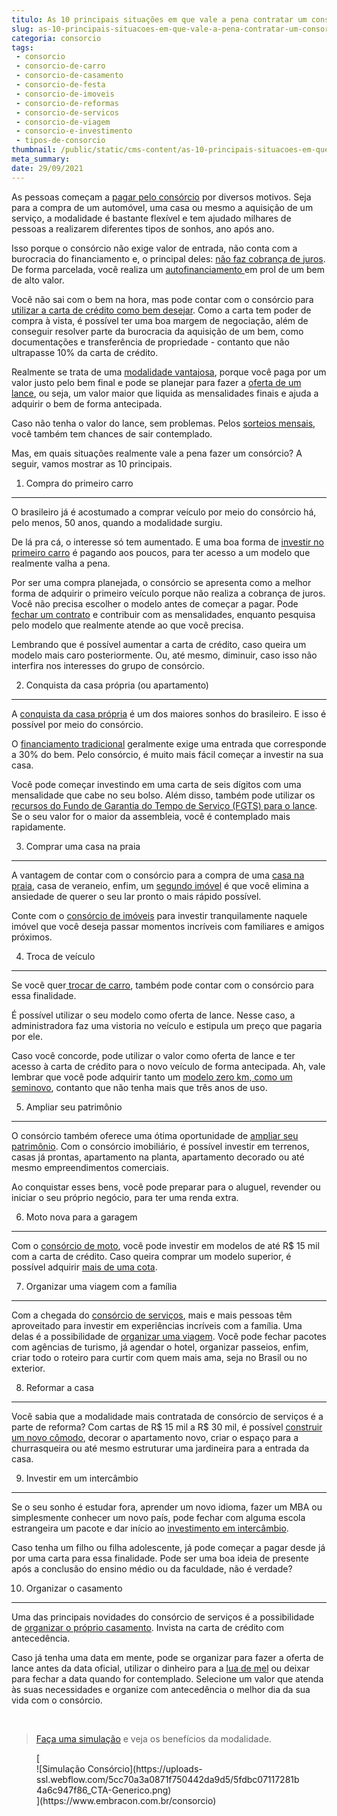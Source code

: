 ```yaml
---
titulo: As 10 principais situações em que vale a pena contratar um consórcio
slug: as-10-principais-situacoes-em-que-vale-a-pena-contratar-um-consorcio
categoria: consorcio
tags:
 - consorcio
 - consorcio-de-carro
 - consorcio-de-casamento
 - consorcio-de-festa
 - consorcio-de-imoveis
 - consorcio-de-reformas
 - consorcio-de-servicos
 - consorcio-de-viagem
 - consorcio-e-investimento
 - tipos-de-consorcio
thumbnail: /public/static/cms-content/as-10-principais-situacoes-em-que-vale-a-pena-contratar-um-consorcio.jpg
meta_summary: 
date: 29/09/2021
---
```

As pessoas começam a [pagar pelo consórcio](https://www.embracon.com.br/blog/quanto-preciso-pagar-para-fazer-um-consorcio) por diversos motivos. Seja para a compra de um automóvel, uma casa ou mesmo a aquisição de um serviço, a modalidade é bastante flexível e tem ajudado milhares de pessoas a realizarem diferentes tipos de sonhos, ano após ano.

Isso porque o consórcio não exige valor de entrada, não conta com a burocracia do financiamento e, o principal deles: [não faz cobrança de juros](https://www.embracon.com.br/blog/consorcio-nao-tem-juros-entenda). De forma parcelada, você realiza um [autofinanciamento ](https://www.embracon.com.br/blog/autofinanciamento-o-que-e-e-como-um-consorcio-pode-ajuda-lo)em prol de um bem de alto valor.

Você não sai com o bem na hora, mas pode contar com o consórcio para [utilizar a carta de crédito como bem desejar](https://www.embracon.com.br/blog/tudo-o-que-voce-precisa-saber-sobre-a-carta-de-credito-de-consorcios). Como a carta tem poder de compra à vista, é possível ter uma boa margem de negociação, além de conseguir resolver parte da burocracia da aquisição de um bem, como documentações e transferência de propriedade - contanto que não ultrapasse 10% da carta de crédito.

Realmente se trata de uma [modalidade vantajosa](https://www.embracon.com.br/blog/8-motivos-que-mostram-que-vale-a-pena-fazer-um-consorcio), porque você paga por um valor justo pelo bem final e pode se planejar para fazer a [oferta de um lance](https://www.embracon.com.br/blog/como-funcionam-os-tipos-de-lances-no-consorcio), ou seja, um valor maior que liquida as mensalidades finais e ajuda a adquirir o bem de forma antecipada.

Caso não tenha o valor do lance, sem problemas. Pelos [sorteios mensais](https://www.embracon.com.br/blog/assembleia-de-consorcio-como-funciona), você também tem chances de sair contemplado.

Mas, em quais situações realmente vale a pena fazer um consórcio? A seguir, vamos mostrar as 10 principais.

 1. Compra do primeiro carro
----------------------------

O brasileiro já é acostumado a comprar veículo por meio do consórcio há, pelo menos, 50 anos, quando a modalidade surgiu.

De lá pra cá, o interesse só tem aumentado. E uma boa forma de [investir no primeiro carro](https://www.embracon.com.br/blog/primeiro-carro-como-acertar-na-escolha) é pagando aos poucos, para ter acesso a um modelo que realmente valha a pena.

Por ser uma compra planejada, o consórcio se apresenta como a melhor forma de adquirir o primeiro veículo porque não realiza a cobrança de juros. Você não precisa escolher o modelo antes de começar a pagar. Pode [fechar um contrato](https://www.embracon.com.br/blog/saiba-o-que-avaliar-antes-de-assinar-um-contrato-de-consorcio) e contribuir com as mensalidades, enquanto pesquisa pelo modelo que realmente atende ao que você precisa.

Lembrando que é possível aumentar a carta de crédito, caso queira um modelo mais caro posteriormente. Ou, até mesmo, diminuir, caso isso não interfira nos interesses do grupo de consórcio.

 2. Conquista da casa própria (ou apartamento)
----------------------------------------------

A [conquista da casa própria](https://www.embracon.com.br/blog/como-conquistar-a-estabilidade-da-casa-propria) é um dos maiores sonhos do brasileiro. E isso é possível por meio do consórcio.

O [financiamento tradicional](https://www.embracon.com.br/blog/financiamento-ou-consorcio-o-que-e-melhor-na-compra-de-um-imovel) geralmente exige uma entrada que corresponde a 30% do bem. Pelo consórcio, é muito mais fácil começar a investir na sua casa.

Você pode começar investindo em uma carta de seis dígitos com uma mensalidade que cabe no seu bolso. Além disso, também pode utilizar os [recursos do Fundo de Garantia do Tempo de Serviço (FGTS) para o lance](https://www.embracon.com.br/blog/5-passos-para-voce-usar-o-fgts-no-consorcio-imobiliario). Se o seu valor for o maior da assembleia, você é contemplado mais rapidamente.

 3. Comprar uma casa na praia
-----------------------------

A vantagem de contar com o consórcio para a compra de uma [casa na praia](https://www.embracon.com.br/blog/como-escolher-uma-casa-de-praia-perfeita), casa de veraneio, enfim, um [segundo imóvel](https://www.embracon.com.br/blog/segundo-imovel-vale-a-pena) é que você elimina a ansiedade de querer o seu lar pronto o mais rápido possível.

Conte com o [consórcio de imóveis](https://www.embracon.com.br/blog/15-duvidas-sobre-consorcio-de-imoveis) para investir tranquilamente naquele imóvel que você deseja passar momentos incríveis com familiares e amigos próximos.

 4. Troca de veículo
--------------------

Se você quer[ trocar de carro](https://www.embracon.com.br/blog/quer-trocar-de-carro-veja-como-o-consorcio-pode-te-ajudar), também pode contar com o consórcio para essa finalidade.

É possível utilizar o seu modelo como oferta de lance. Nesse caso, a administradora faz uma vistoria no veículo e estipula um preço que pagaria por ele.

Caso você concorde, pode utilizar o valor como oferta de lance e ter acesso à carta de crédito para o novo veículo de forma antecipada. Ah, vale lembrar que você pode adquirir tanto um [modelo zero km, como um seminovo](https://www.embracon.com.br/blog/carro-zero-ou-seminovo), contanto que não tenha mais que três anos de uso.

 5. Ampliar seu patrimônio
--------------------------

O consórcio também oferece uma ótima oportunidade de [ampliar seu patrimônio](https://www.embracon.com.br/blog/e-possivel-aumentar-o-patrimonio-saiba-aqui). Com o consórcio imobiliário, é possível investir em terrenos, casas já prontas, apartamento na planta, apartamento decorado ou até mesmo empreendimentos comerciais.

Ao conquistar esses bens, você pode preparar para o aluguel, revender ou iniciar o seu próprio negócio, para ter uma renda extra.

 6. Moto nova para a garagem
----------------------------

Com o [consórcio de moto](https://www.embracon.com.br/blog/5-vantagens-consorcio-de-moto), você pode investir em modelos de até R$ 15 mil com a carta de crédito. Caso queira comprar um modelo superior, é possível adquirir [mais de uma cota](https://www.embracon.com.br/blog/afinal-posso-fazer-mais-de-um-consorcio-ao-mesmo-tempo-entenda).

 7. Organizar uma viagem com a família
--------------------------------------

Com a chegada do [consórcio de serviços](https://www.embracon.com.br/blog/consorcio-de-servicos-tudo-o-que-voce-precisa-saber-sobre-o-assunto), mais e mais pessoas têm aproveitado para investir em experiências incríveis com a família. Uma delas é a possibilidade de [organizar uma viagem](https://www.embracon.com.br/blog/consorcio-de-viagens-o-que-e-e-como-funciona). Você pode fechar pacotes com agências de turismo, já agendar o hotel, organizar passeios, enfim, criar todo o roteiro para curtir com quem mais ama, seja no Brasil ou no exterior.

 8. Reformar a casa
-------------------

Você sabia que a modalidade mais contratada de consórcio de serviços é a parte de reforma? Com cartas de R$ 15 mil a R$ 30 mil, é possível [construir um novo cômodo](https://www.embracon.com.br/blog/conheca-o-consorcio-para-reforma-e-confira-as-vantagens), decorar o apartamento novo, criar o espaço para a churrasqueira ou até mesmo estruturar uma jardineira para a entrada da casa.

 9. Investir em um intercâmbio
------------------------------

Se o seu sonho é estudar fora, aprender um novo idioma, fazer um MBA ou simplesmente conhecer um novo país, pode fechar com alguma escola estrangeira um pacote e dar início ao [investimento em intercâmbio](https://www.embracon.com.br/blog/por-que-fazer-um-intercambio-veja-7-bons-motivos).

Caso tenha um filho ou filha adolescente, já pode começar a pagar desde já por uma carta para essa finalidade. Pode ser uma boa ideia de presente após a conclusão do ensino médio ou da faculdade, não é verdade?

 10. Organizar o casamento
--------------------------

Uma das principais novidades do consórcio de serviços é a possibilidade de [organizar o próprio casamento](https://www.embracon.com.br/blog/dia-de-festa-5-coisas-que-nao-podem-faltar-no-seu-casamento). Invista na carta de crédito com antecedência.

Caso já tenha uma data em mente, pode se organizar para fazer a oferta de lance antes da data oficial, utilizar o dinheiro para a [lua de mel](https://www.embracon.com.br/blog/viagem-de-lua-de-mel-como-escolher-o-destino-ideal) ou deixar para fechar a data quando for contemplado. Selecione um valor que atenda às suas necessidades e organize com antecedência o melhor dia da sua vida com o consórcio.

‍

> [Faça uma simulação](https://www.embracon.com.br/consorcio) e veja os benefícios da modalidade.

<figure class="w-richtext-figure-type-image w-richtext-align-center">[<div>![Simulação Consórcio](https://uploads-ssl.webflow.com/5cc70a3a0871f750442da9d5/5fdbc07117281b4a6c947f86_CTA-Generico.png)</div>](https://www.embracon.com.br/consorcio)</figure>
